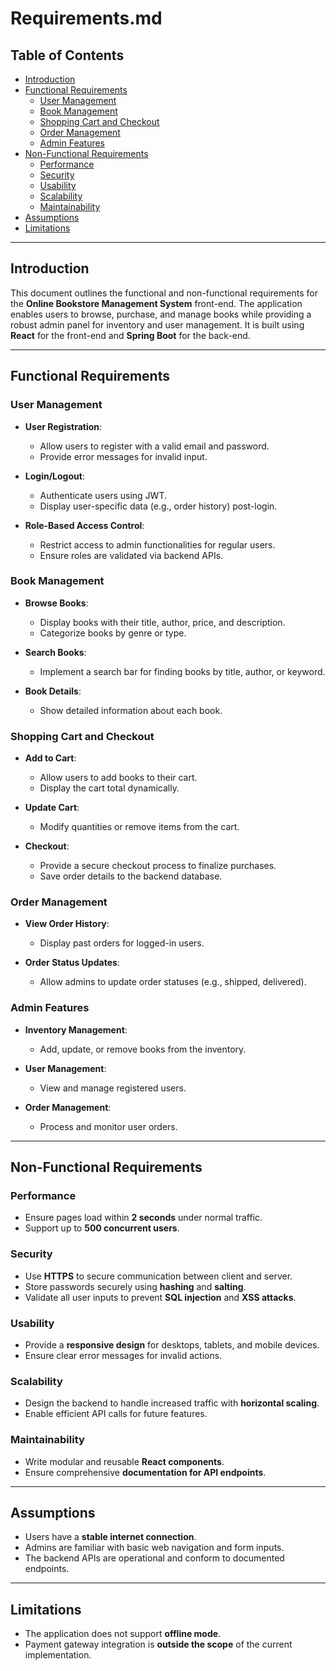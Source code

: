 # Requirements.md  

## Table of Contents  
- [Introduction](#introduction)  
- [Functional Requirements](#functional-requirements)  
  - [User Management](#user-management)  
  - [Book Management](#book-management)  
  - [Shopping Cart and Checkout](#shopping-cart-and-checkout)  
  - [Order Management](#order-management)  
  - [Admin Features](#admin-features)  
- [Non-Functional Requirements](#non-functional-requirements)  
  - [Performance](#performance)  
  - [Security](#security)  
  - [Usability](#usability)  
  - [Scalability](#scalability)  
  - [Maintainability](#maintainability)  
- [Assumptions](#assumptions)  
- [Limitations](#limitations)  

---

## Introduction  

This document outlines the functional and non-functional requirements for the **Online Bookstore Management System** front-end. The application enables users to browse, purchase, and manage books while providing a robust admin panel for inventory and user management. It is built using **React** for the front-end and **Spring Boot** for the back-end.

---

## Functional Requirements  

### User Management  
- **User Registration**:  
  - Allow users to register with a valid email and password.  
  - Provide error messages for invalid input.
  
- **Login/Logout**:  
  - Authenticate users using JWT.  
  - Display user-specific data (e.g., order history) post-login.  

- **Role-Based Access Control**:  
  - Restrict access to admin functionalities for regular users.  
  - Ensure roles are validated via backend APIs.  

### Book Management  
- **Browse Books**:  
  - Display books with their title, author, price, and description.  
  - Categorize books by genre or type.

- **Search Books**:  
  - Implement a search bar for finding books by title, author, or keyword.

- **Book Details**:  
  - Show detailed information about each book.

### Shopping Cart and Checkout  
- **Add to Cart**:  
  - Allow users to add books to their cart.  
  - Display the cart total dynamically.  

- **Update Cart**:  
  - Modify quantities or remove items from the cart.  

- **Checkout**:  
  - Provide a secure checkout process to finalize purchases.  
  - Save order details to the backend database.

### Order Management  
- **View Order History**:  
  - Display past orders for logged-in users.

- **Order Status Updates**:  
  - Allow admins to update order statuses (e.g., shipped, delivered).  

### Admin Features  
- **Inventory Management**:  
  - Add, update, or remove books from the inventory.  

- **User Management**:  
  - View and manage registered users.  

- **Order Management**:  
  - Process and monitor user orders.  

---

## Non-Functional Requirements  

### Performance  
- Ensure pages load within **2 seconds** under normal traffic.  
- Support up to **500 concurrent users**.

### Security  
- Use **HTTPS** to secure communication between client and server.  
- Store passwords securely using **hashing** and **salting**.  
- Validate all user inputs to prevent **SQL injection** and **XSS attacks**.  

### Usability  
- Provide a **responsive design** for desktops, tablets, and mobile devices.  
- Ensure clear error messages for invalid actions.

### Scalability  
- Design the backend to handle increased traffic with **horizontal scaling**.  
- Enable efficient API calls for future features.

### Maintainability  
- Write modular and reusable **React components**.  
- Ensure comprehensive **documentation for API endpoints**.

---

## Assumptions  

- Users have a **stable internet connection**.  
- Admins are familiar with basic web navigation and form inputs.  
- The backend APIs are operational and conform to documented endpoints.  

---

## Limitations  

- The application does not support **offline mode**.  
- Payment gateway integration is **outside the scope** of the current implementation.

